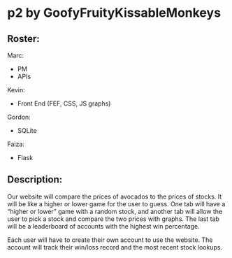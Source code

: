 # p2 by GoofyFruityKissableMonkeys

## Roster:
Marc:
- PM
- APIs

Kevin:
- Front End (FEF, CSS, JS graphs)

Gordon:
- SQLite

Faiza:
- Flask

## Description:
Our website will compare the prices of avocados to the prices of stocks. It will be like a higher or lower game for the user to guess. One tab will have a “higher or lower” game with a random stock, and another tab will allow the user to pick a stock and compare the two prices with graphs. The last tab will be a leaderboard of accounts with the highest win percentage.

Each user will have to create their own account to use the website. The account will track their win/loss record and the most recent stock lookups.
